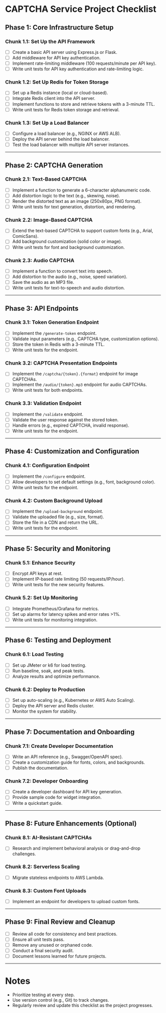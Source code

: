 
# CAPTCHA Service Project Checklist

## **Phase 1: Core Infrastructure Setup**

### **Chunk 1.1: Set Up the API Framework**
- [ ] Create a basic API server using Express.js or Flask.
- [ ] Add middleware for API key authentication.
- [ ] Implement rate-limiting middleware (100 requests/minute per API key).
- [ ] Write unit tests for API key authentication and rate-limiting logic.

### **Chunk 1.2: Set Up Redis for Token Storage**
- [ ] Set up a Redis instance (local or cloud-based).
- [ ] Integrate Redis client into the API server.
- [ ] Implement functions to store and retrieve tokens with a 3-minute TTL.
- [ ] Write unit tests for Redis token storage and retrieval.

### **Chunk 1.3: Set Up a Load Balancer**
- [ ] Configure a load balancer (e.g., NGINX or AWS ALB).
- [ ] Deploy the API server behind the load balancer.
- [ ] Test the load balancer with multiple API server instances.

---

## **Phase 2: CAPTCHA Generation**

### **Chunk 2.1: Text-Based CAPTCHA**
- [ ] Implement a function to generate a 6-character alphanumeric code.
- [ ] Add distortion logic to the text (e.g., skewing, noise).
- [ ] Render the distorted text as an image (250x80px, PNG format).
- [ ] Write unit tests for text generation, distortion, and rendering.

### **Chunk 2.2: Image-Based CAPTCHA**
- [ ] Extend the text-based CAPTCHA to support custom fonts (e.g., Arial, ComicSans).
- [ ] Add background customization (solid color or image).
- [ ] Write unit tests for font and background customization.

### **Chunk 2.3: Audio CAPTCHA**
- [ ] Implement a function to convert text into speech.
- [ ] Add distortion to the audio (e.g., noise, speed variation).
- [ ] Save the audio as an MP3 file.
- [ ] Write unit tests for text-to-speech and audio distortion.

---

## **Phase 3: API Endpoints**

### **Chunk 3.1: Token Generation Endpoint**
- [ ] Implement the `/generate-token` endpoint.
- [ ] Validate input parameters (e.g., CAPTCHA type, customization options).
- [ ] Store the token in Redis with a 3-minute TTL.
- [ ] Write unit tests for the endpoint.

### **Chunk 3.2: CAPTCHA Presentation Endpoints**
- [ ] Implement the `/captcha/{token}.{format}` endpoint for image CAPTCHAs.
- [ ] Implement the `/audio/{token}.mp3` endpoint for audio CAPTCHAs.
- [ ] Write unit tests for both endpoints.

### **Chunk 3.3: Validation Endpoint**
- [ ] Implement the `/validate` endpoint.
- [ ] Validate the user response against the stored token.
- [ ] Handle errors (e.g., expired CAPTCHA, invalid response).
- [ ] Write unit tests for the endpoint.

---

## **Phase 4: Customization and Configuration**

### **Chunk 4.1: Configuration Endpoint**
- [ ] Implement the `/configure` endpoint.
- [ ] Allow developers to set default settings (e.g., font, background color).
- [ ] Write unit tests for the endpoint.

### **Chunk 4.2: Custom Background Upload**
- [ ] Implement the `/upload-background` endpoint.
- [ ] Validate the uploaded file (e.g., size, format).
- [ ] Store the file in a CDN and return the URL.
- [ ] Write unit tests for the endpoint.

---

## **Phase 5: Security and Monitoring**

### **Chunk 5.1: Enhance Security**
- [ ] Encrypt API keys at rest.
- [ ] Implement IP-based rate limiting (50 requests/IP/hour).
- [ ] Write unit tests for the new security features.

### **Chunk 5.2: Set Up Monitoring**
- [ ] Integrate Prometheus/Grafana for metrics.
- [ ] Set up alarms for latency spikes and error rates >1%.
- [ ] Write unit tests for monitoring integration.

---

## **Phase 6: Testing and Deployment**

### **Chunk 6.1: Load Testing**
- [ ] Set up JMeter or k6 for load testing.
- [ ] Run baseline, soak, and peak tests.
- [ ] Analyze results and optimize performance.

### **Chunk 6.2: Deploy to Production**
- [ ] Set up auto-scaling (e.g., Kubernetes or AWS Auto Scaling).
- [ ] Deploy the API server and Redis cluster.
- [ ] Monitor the system for stability.

---

## **Phase 7: Documentation and Onboarding**

### **Chunk 7.1: Create Developer Documentation**
- [ ] Write an API reference (e.g., Swagger/OpenAPI spec).
- [ ] Create a customization guide for fonts, colors, and backgrounds.
- [ ] Publish the documentation.

### **Chunk 7.2: Developer Onboarding**
- [ ] Create a developer dashboard for API key generation.
- [ ] Provide sample code for widget integration.
- [ ] Write a quickstart guide.

---

## **Phase 8: Future Enhancements (Optional)**

### **Chunk 8.1: AI-Resistant CAPTCHAs**
- [ ] Research and implement behavioral analysis or drag-and-drop challenges.

### **Chunk 8.2: Serverless Scaling**
- [ ] Migrate stateless endpoints to AWS Lambda.

### **Chunk 8.3: Custom Font Uploads**
- [ ] Implement an endpoint for developers to upload custom fonts.

---

## **Phase 9: Final Review and Cleanup**
- [ ] Review all code for consistency and best practices.
- [ ] Ensure all unit tests pass.
- [ ] Remove any unused or orphaned code.
- [ ] Conduct a final security audit.
- [ ] Document lessons learned for future projects.

---

# **Notes**
- Prioritize testing at every step.
- Use version control (e.g., Git) to track changes.
- Regularly review and update this checklist as the project progresses.
